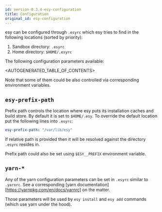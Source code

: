 ```yaml
---
id: version-0.3.4-esy-configuration
title: Configuration
original_id: esy-configuration
---
```


esy can be configured through `.esyrc` which esy tries to find in the following
locations (sorted by priority):

1. Sandbox directory: `.esyrc`
2. Home directory: `$HOME/.esyrc`

The following configuration parameters available:

<AUTOGENERATED_TABLE_OF_CONTENTS>

Note that some of them could be also controlled via corresponding environment
variables.

## `esy-prefix-path`

Prefix path controls the location where esy puts its installation caches and
build store. By default it is set to `$HOME/.esy`. To override the default
location put the following lines into `.esyrc`:

```yaml
esy-prefix-path: "/var/lib/esy"
```

If relative path is provided then it will be resolved against the directory
`.esyrc` resides in.

Prefix path could also be set using `$ESY__PREFIX` environment variable.

## `yarn-*`

Any of the yarn configuration parameters can be set in `.esyrc` similar to
`.yarnrc`. See a corresponding [yarn
documentation][https://yarnpkg.com/en/docs/yarnrc] on the matter.

Those parameters will be used by `esy install` and `esy add` commands (which use
yarn under the hood).
